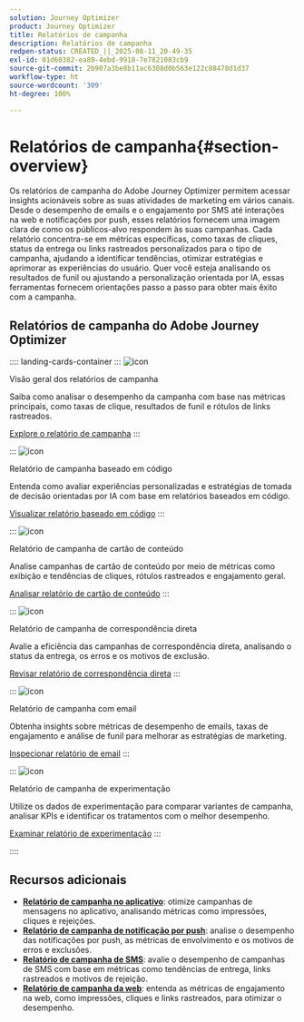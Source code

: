 ```yaml
---
solution: Journey Optimizer
product: Journey Optimizer
title: Relatórios de campanha
description: Relatórios de campanha
redpen-status: CREATED_||_2025-08-11_20-49-35
exl-id: 01d60382-ea80-4ebd-9918-7e7821083cb9
source-git-commit: 2b907a3be8b11ac6308d0b563e122c88478d1d37
workflow-type: ht
source-wordcount: '309'
ht-degree: 100%

---
```


# Relatórios de campanha{#section-overview}

Os relatórios de campanha do Adobe Journey Optimizer permitem acessar insights acionáveis sobre as suas atividades de marketing em vários canais. Desde o desempenho de emails e o engajamento por SMS até interações na web e notificações por push, esses relatórios fornecem uma imagem clara de como os públicos-alvo respondem às suas campanhas. Cada relatório concentra-se em métricas específicas, como taxas de cliques, status da entrega ou links rastreados personalizados para o tipo de campanha, ajudando a identificar tendências, otimizar estratégias e aprimorar as experiências do usuário. Quer você esteja analisando os resultados de funil ou ajustando a personalização orientada por IA, essas ferramentas fornecem orientações passo a passo para obter mais êxito com a campanha.

## Relatórios de campanha do Adobe Journey Optimizer

:::: landing-cards-container
:::
![icon](https://cdn.experienceleague.adobe.com/icons/chart-line.svg?lang=pt-BR)

Visão geral dos relatórios de campanha

Saiba como analisar o desempenho da campanha com base nas métricas principais, como taxas de clique, resultados de funil e rótulos de links rastreados.

[Explore o relatório de campanha](../using/reports/campaign-global-report-cja.md)
:::

:::
![icon](https://cdn.experienceleague.adobe.com/icons/code-branch.svg?lang=pt-BR)

Relatório de campanha baseado em código

Entenda como avaliar experiências personalizadas e estratégias de tomada de decisão orientadas por IA com base em relatórios baseados em código.

[Visualizar relatório baseado em código](../using/reports/campaign-global-report-cja-code.md)
:::

:::
![icon](https://cdn.experienceleague.adobe.com/icons/list-check.svg?lang=pt-BR)

Relatório de campanha de cartão de conteúdo

Analise campanhas de cartão de conteúdo por meio de métricas como exibição e tendências de cliques, rótulos rastreados e engajamento geral.

[Analisar relatório de cartão de conteúdo](../using/reports/campaign-global-report-cja-content.md)
:::

:::
![icon](https://cdn.experienceleague.adobe.com/icons/envelope.svg?lang=pt-BR)

Relatório de campanha de correspondência direta

Avalie a eficiência das campanhas de correspondência direta, analisando o status da entrega, os erros e os motivos de exclusão.

[Revisar relatório de correspondência direta](../using/reports/campaign-global-report-cja-direct.md)
:::

:::
![icon](https://cdn.experienceleague.adobe.com/icons/envelope-open-text.svg?lang=pt-BR)

Relatório de campanha com email

Obtenha insights sobre métricas de desempenho de emails, taxas de engajamento e análise de funil para melhorar as estratégias de marketing.

[Inspecionar relatório de email](../using/reports/campaign-global-report-cja-email.md)
:::

:::
![icon](https://cdn.experienceleague.adobe.com/icons/vial.svg?lang=pt-BR)

Relatório de campanha de experimentação

Utilize os dados de experimentação para comparar variantes de campanha, analisar KPIs e identificar os tratamentos com o melhor desempenho.

[Examinar relatório de experimentação](../using/reports/campaign-global-report-cja-experimentation.md)
:::

::::


## Recursos adicionais

- **[Relatório de campanha no aplicativo](../using/reports/campaign-global-report-cja-inapp.md)**: otimize campanhas de mensagens no aplicativo, analisando métricas como impressões, cliques e rejeições.
- **[Relatório de campanha de notificação por push](../using/reports/campaign-global-report-cja-push.md)**: analise o desempenho das notificações por push, as métricas de envolvimento e os motivos de erros e exclusões.
- **[Relatório de campanha de SMS](../using/reports/campaign-global-report-cja-sms.md)**: avalie o desempenho de campanhas de SMS com base em métricas como tendências de entrega, links rastreados e motivos de rejeição.
- **[Relatório de campanha da web](../using/reports/campaign-global-report-cja-web.md)**: entenda as métricas de engajamento na web, como impressões, cliques e links rastreados, para otimizar o desempenho.
